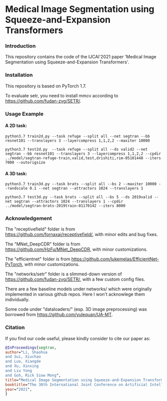 # Medical Image Segmentation using Squeeze-and-Expansion Transformers
### Introduction

This repository contains the code of the IJCAI'2021 paper 'Medical Image Segmentation using Squeeze-and-Expansion Transformers'. 

### Installation
This repository is based on PyTorch 1.7. 

To evaluate setr, you need to install mmcv according to https://github.com/fudan-zvg/SETR/.

### Usage Example

#### A 2D task:
`python3.7 train2d.py --task refuge --split all --net segtran --bb resnet101 --translayers 3 --layercompress 1,1,2,2 --maxiter 10000`

`python3.7 test2d.py  --task refuge --split all --ds valid2 --net segtran --bb resnet101 --translayers 3 --layercompress 1,1,2,2 --cpdir ../model/segtran-refuge-train,valid,test,drishiti,rim-05101448 --iters 7000 --outorigsize`

#### A 3D task:
`python3.7 train3d.py --task brats --split all --bs 2 --maxiter 10000 --randscale 0.1 --net segtran --attractors 1024 --translayers 1`

`python3.7 test3d.py --task brats --split all --bs 5 --ds 2019valid --net segtran --attractors 1024 --translayers 1 --cpdir ../model/segtran-brats-2019train-01170142 --iters 8000`

### Acknowledgement
The "receptivefield" folder is from https://github.com/fornaxai/receptivefield/, with minor edits and bug fixes.

The "MNet\_DeepCDR" folder is from https://github.com/HzFu/MNet_DeepCDR, with minor customizations.

The "efficientnet" folder is from https://github.com/lukemelas/EfficientNet-PyTorch, with minor customizations.

The "networks/setr" folder is a slimmed-down version of https://github.com/fudan-zvg/SETR/, with a few custom config files.

There are a few baseline models under networks/ which were originally implemented in various github repos. Here I won't acknowlege them individually.

Some code under "dataloaders/" (esp. 3D image preprocessing) was borrowed from https://github.com/yulequan/UA-MT.

### Citation
If you find our code useful, please kindly consider to cite our paper as:
```bibtex
@InProceedings{segtran,
author="Li, Shaohua
and Sui, Xiuchao
and Luo, Xiangde
and Xu, Xinxing
and Liu Yong
and Goh, Rick Siow Mong",
title="Medical Image Segmentation using Squeeze-and-Expansion Transformers",
booktitle="The 30th International Joint Conference on Artificial Intelligence (IJCAI)",
year="2021",
}
```
